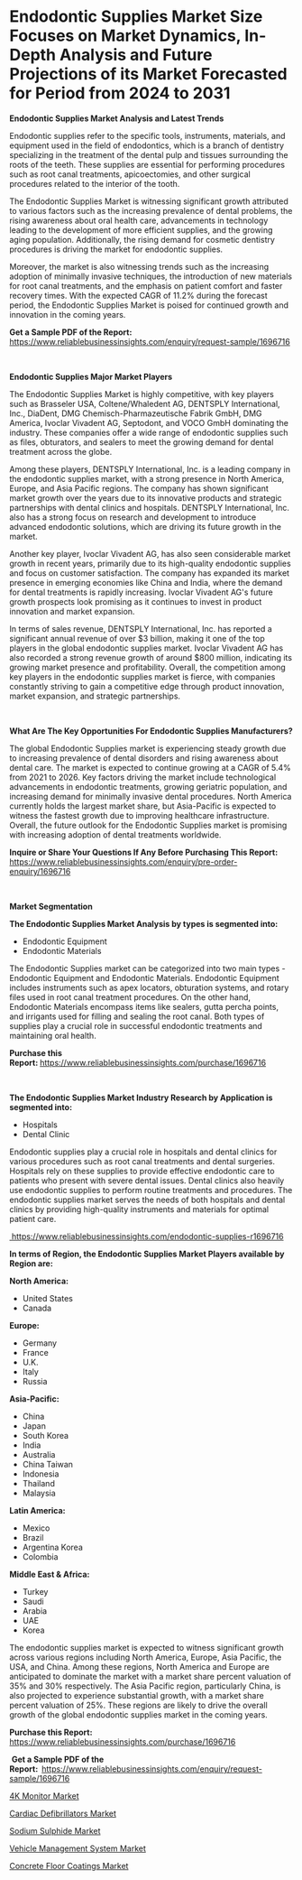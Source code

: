 <p><h1>Endodontic Supplies Market Size Focuses on Market Dynamics, In-Depth Analysis and Future Projections of its Market Forecasted for Period from 2024 to 2031</h1></p><p><strong>Endodontic Supplies Market Analysis and Latest Trends</strong></p>
<p><p>Endodontic supplies refer to the specific tools, instruments, materials, and equipment used in the field of endodontics, which is a branch of dentistry specializing in the treatment of the dental pulp and tissues surrounding the roots of the teeth. These supplies are essential for performing procedures such as root canal treatments, apicoectomies, and other surgical procedures related to the interior of the tooth.</p><p>The Endodontic Supplies Market is witnessing significant growth attributed to various factors such as the increasing prevalence of dental problems, the rising awareness about oral health care, advancements in technology leading to the development of more efficient supplies, and the growing aging population. Additionally, the rising demand for cosmetic dentistry procedures is driving the market for endodontic supplies.</p><p>Moreover, the market is also witnessing trends such as the increasing adoption of minimally invasive techniques, the introduction of new materials for root canal treatments, and the emphasis on patient comfort and faster recovery times. With the expected CAGR of 11.2% during the forecast period, the Endodontic Supplies Market is poised for continued growth and innovation in the coming years.</p></p>
<p><strong>Get a Sample PDF of the Report:&nbsp;</strong> <a href="https://www.reliablebusinessinsights.com/enquiry/request-sample/1696716">https://www.reliablebusinessinsights.com/enquiry/request-sample/1696716</a></p>
<p>&nbsp;</p>
<p><strong>Endodontic Supplies Major Market Players</strong></p>
<p><p>The Endodontic Supplies Market is highly competitive, with key players such as Brasseler USA, Coltene/Whaledent AG, DENTSPLY International, Inc., DiaDent, DMG Chemisch-Pharmazeutische Fabrik GmbH, DMG America, Ivoclar Vivadent AG, Septodont, and VOCO GmbH dominating the industry. These companies offer a wide range of endodontic supplies such as files, obturators, and sealers to meet the growing demand for dental treatment across the globe.</p><p>Among these players, DENTSPLY International, Inc. is a leading company in the endodontic supplies market, with a strong presence in North America, Europe, and Asia Pacific regions. The company has shown significant market growth over the years due to its innovative products and strategic partnerships with dental clinics and hospitals. DENTSPLY International, Inc. also has a strong focus on research and development to introduce advanced endodontic solutions, which are driving its future growth in the market.</p><p>Another key player, Ivoclar Vivadent AG, has also seen considerable market growth in recent years, primarily due to its high-quality endodontic supplies and focus on customer satisfaction. The company has expanded its market presence in emerging economies like China and India, where the demand for dental treatments is rapidly increasing. Ivoclar Vivadent AG's future growth prospects look promising as it continues to invest in product innovation and market expansion.</p><p>In terms of sales revenue, DENTSPLY International, Inc. has reported a significant annual revenue of over $3 billion, making it one of the top players in the global endodontic supplies market. Ivoclar Vivadent AG has also recorded a strong revenue growth of around $800 million, indicating its growing market presence and profitability. Overall, the competition among key players in the endodontic supplies market is fierce, with companies constantly striving to gain a competitive edge through product innovation, market expansion, and strategic partnerships.</p></p>
<p>&nbsp;</p>
<p><strong>What Are The Key Opportunities For Endodontic Supplies Manufacturers?</strong></p>
<p><p>The global Endodontic Supplies market is experiencing steady growth due to increasing prevalence of dental disorders and rising awareness about dental care. The market is expected to continue growing at a CAGR of 5.4% from 2021 to 2026. Key factors driving the market include technological advancements in endodontic treatments, growing geriatric population, and increasing demand for minimally invasive dental procedures. North America currently holds the largest market share, but Asia-Pacific is expected to witness the fastest growth due to improving healthcare infrastructure. Overall, the future outlook for the Endodontic Supplies market is promising with increasing adoption of dental treatments worldwide.</p></p>
<p><strong>Inquire or Share Your Questions If Any Before Purchasing This Report:</strong> <a href="https://www.reliablebusinessinsights.com/enquiry/pre-order-enquiry/1696716">https://www.reliablebusinessinsights.com/enquiry/pre-order-enquiry/1696716</a></p>
<p>&nbsp;</p>
<p><strong>Market Segmentation</strong></p>
<p><strong>The Endodontic Supplies Market Analysis by types is segmented into:</strong></p>
<p><ul><li>Endodontic Equipment</li><li>Endodontic Materials</li></ul></p>
<p><p>The Endodontic Supplies market can be categorized into two main types - Endodontic Equipment and Endodontic Materials. Endodontic Equipment includes instruments such as apex locators, obturation systems, and rotary files used in root canal treatment procedures. On the other hand, Endodontic Materials encompass items like sealers, gutta percha points, and irrigants used for filling and sealing the root canal. Both types of supplies play a crucial role in successful endodontic treatments and maintaining oral health.</p></p>
<p><strong>Purchase this Report:&nbsp;</strong><a href="https://www.reliablebusinessinsights.com/purchase/1696716">https://www.reliablebusinessinsights.com/purchase/1696716</a></p>
<p>&nbsp;</p>
<p><strong>The Endodontic Supplies Market Industry Research by Application is segmented into:</strong></p>
<p><ul><li>Hospitals</li><li>Dental Clinic</li></ul></p>
<p><p>Endodontic supplies play a crucial role in hospitals and dental clinics for various procedures such as root canal treatments and dental surgeries. Hospitals rely on these supplies to provide effective endodontic care to patients who present with severe dental issues. Dental clinics also heavily use endodontic supplies to perform routine treatments and procedures. The endodontic supplies market serves the needs of both hospitals and dental clinics by providing high-quality instruments and materials for optimal patient care.</p></p>
<p><a href="https://www.reliablebusinessinsights.com/endodontic-supplies-r1696716">&nbsp;https://www.reliablebusinessinsights.com/endodontic-supplies-r1696716</a></p>
<p><strong>In terms of Region, the Endodontic Supplies Market Players available by Region are:</strong></p>
<p>
    <p> <strong> North America: </strong>
        <ul>
            <li>United States</li>
            <li>Canada</li>
        </ul>
        </p> 
    <p> <strong> Europe: </strong>
        <ul>
            <li>Germany</li>
            <li>France</li>
            <li>U.K.</li>
            <li>Italy</li>
            <li>Russia</li>
        </ul>
        </p> 
    <p> <strong> Asia-Pacific: </strong>
        <ul>
            <li>China</li>
            <li>Japan</li>
            <li>South Korea</li>
            <li>India</li>
            <li>Australia</li>
            <li>China Taiwan</li>
            <li>Indonesia</li>
            <li>Thailand</li>
            <li>Malaysia</li>
        </ul>
        </p> 
    <p> <strong> Latin America: </strong>
        <ul>
            <li>Mexico</li>
            <li>Brazil</li>
            <li>Argentina Korea</li>
            <li>Colombia</li>
        </ul>
        </p> 
    <p> <strong> Middle East & Africa: </strong>
        <ul>
            <li>Turkey</li>
            <li>Saudi</li>
            <li>Arabia</li>
            <li>UAE</li>
            <li>Korea</li>
        </ul>
    </p>
    </p>
<p><p>The endodontic supplies market is expected to witness significant growth across various regions including North America, Europe, Asia Pacific, the USA, and China. Among these regions, North America and Europe are anticipated to dominate the market with a market share percent valuation of 35% and 30% respectively. The Asia Pacific region, particularly China, is also projected to experience substantial growth, with a market share percent valuation of 25%. These regions are likely to drive the overall growth of the global endodontic supplies market in the coming years.</p></p>
<p><strong>Purchase this Report: </strong><a href="https://www.reliablebusinessinsights.com/purchase/1696716">https://www.reliablebusinessinsights.com/purchase/1696716</a></p>
<p>&nbsp;<strong>Get a Sample PDF of the Report:&nbsp;&nbsp;</strong><a href="https://www.reliablebusinessinsights.com/enquiry/request-sample/1696716">https://www.reliablebusinessinsights.com/enquiry/request-sample/1696716</a></p>
<p><strong></strong></p>
<p><p><a href="https://medium.com/@ruth.gibson8095/4k-monitor-market-trends-and-analysis-opportunities-and-challenges-for-future-growth-2024-dd2d57ac7d64">4K Monitor Market</a></p><p><a href="https://github.com/drzsklfn31/Market-Research-Report-List-1/blob/main/cardiac-defibrillators-market.md">Cardiac Defibrillators Market</a></p><p><a href="https://www.linkedin.com/pulse/global-sodium-sulphide-market-projected-grow-cagr-47-forcasted-oagje?trackingId=bqb%2BA%2FCfT7GY42A2yt8AJw%3D%3D">Sodium Sulphide Market</a></p><p><a href="https://issuu.com/reportprime-2/docs/vehicle-management-system-market-size-2030.pptx">Vehicle Management System Market</a></p><p><a href="https://www.linkedin.com/pulse/concrete-floor-coatings-market-industry-trends-forecast-period-l9k1e?trackingId=ciF4yaxlTNSLV3AGWs70Hg%3D%3D">Concrete Floor Coatings Market</a></p></p>